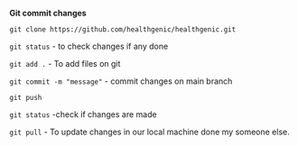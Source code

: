 

**Git commit changes**

    git clone https://github.com/healthgenic/healthgenic.git

`git status`  - to check changes if any done

`git add .`   - To add files on git

`git commit -m "message"` - commit changes on main branch

    git push

`git status` -check if changes are made

`git pull` - To update changes in our local machine done my someone else.


